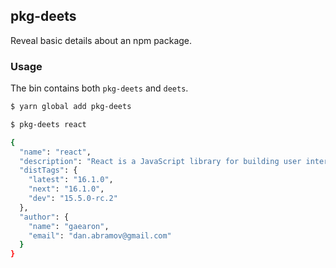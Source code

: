## pkg-deets

Reveal basic details about an npm package.

### Usage
The bin contains both `pkg-deets` and `deets`.

```bash
$ yarn global add pkg-deets

$ pkg-deets react

{
  "name": "react",
  "description": "React is a JavaScript library for building user interfaces.",
  "distTags": {
    "latest": "16.1.0",
    "next": "16.1.0",
    "dev": "15.5.0-rc.2"
  },
  "author": {
    "name": "gaearon",
    "email": "dan.abramov@gmail.com"
  }
}
```
